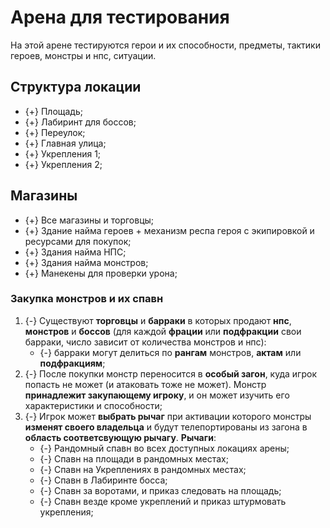 # Арена для тестирования
На этой арене тестируются герои и их способности, предметы, тактики героев, монстры и нпс, ситуации.

## Структура локации

* {+} Площадь;
* {+} Лабиринт для боссов;
* {+} Переулок;
* {+} Главная улица;
* {+} Укрепления 1;
* {+} Укрепления 2;

## Магазины

* {+} Все магазины и торговцы;
* {+} Здание найма героев + механизм респа героя с экипировкой и ресурсами для покупок;
* {+} Здания найма НПС;
* {+} Здания найма монстров;
* {+} Манекены для проверки урона;

### Закупка монстров и их спавн

1. {-} Существуют **торговцы** и **барраки** в которых продают **нпс**, **монстров** и **боссов** (для каждой **фрации** или **подфракции** свои барраки, число зависит от количества монстров и нпс):
   * {-} барраки могут делиться по **рангам** монстров, **актам** или **подфракциям**;
2. {-} После покупки монстр переносится в **особый загон**, куда игрок попасть не может (и атаковать тоже не может). Монстр **принадлежит закупающему игроку**, и он может изучить его характеристики и способности;
3. {-} Игрок может **выбрать рычаг** при активации которого монстры **изменят своего владельца** и будут телепортированы из загона в **область соответсвующую рычагу**. **Рычаги**:
   * {-} Рандомный спавн во всех доступных локациях арены;
   * {-} Спавн на площади в рандомных местах;
   * {-} Спавн на Укреплениях в рандомных местах;
   * {-} Спавн в Лабиринте босса;
   * {-} Спавн за воротами, и приказ следовать на площадь;
   * {-} Спавн везде кроме укреплений и приказ штурмовать укрепления;